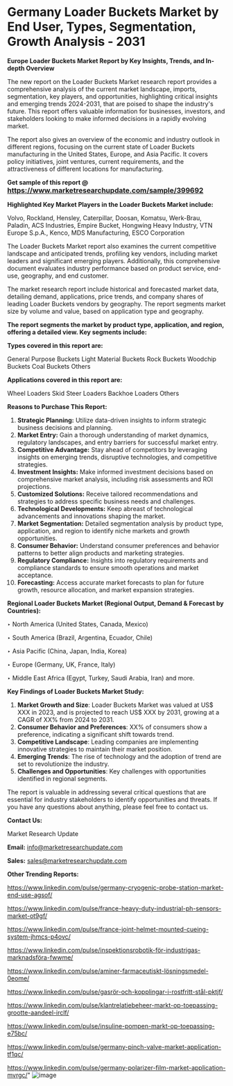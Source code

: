 # Germany Loader Buckets Market by End User, Types, Segmentation, Growth Analysis - 2031

<strong>Europe Loader Buckets Market Report by Key Insights, Trends, and In-depth Overview</strong>

The new report on the Loader Buckets Market research report provides a comprehensive analysis of the current market landscape, imports, segmentation, key players, and opportunities, highlighting critical insights and emerging trends 2024-2031,</strong> that are poised to shape the industry's future. This report offers valuable information for businesses, investors, and stakeholders looking to make informed decisions in a rapidly evolving market.

The report also gives an overview of the economic and industry outlook in different regions, focusing on the current state of Loader Buckets manufacturing in the United States, Europe, and Asia Pacific. It covers policy initiatives, joint ventures, current requirements, and the attractiveness of different locations for manufacturing.

<strong>Get sample of this report @ <a href=https://www.marketresearchupdate.com/sample/399692><font size=3 color=#0000ff>https://www.marketresearchupdate.com/sample/399692</font></a></strong>

<strong>Highlighted Key Market Players in the Loader Buckets Market include:</strong>

Volvo, Rockland, Hensley, Caterpillar, Doosan, Komatsu, Werk-Brau, Paladin, ACS Industries, Empire Bucket, Hongwing Heavy Industry, VTN Europe S.p.A., Kenco, MDS Manufacturing, ESCO Corporation

The Loader Buckets Market report also examines the current competitive landscape and anticipated trends, profiling key vendors, including market leaders and significant emerging players. Additionally, this comprehensive document evaluates industry performance based on product service, end-use, geography, and end customer.

The market research report include historical and forecasted market data, detailing demand, applications, price trends, and company shares of leading Loader Buckets vendors by geography. The report segments market size by volume and value, based on application type and geography.

<strong>The report segments the market by product type, application, and region, offering a detailed view. Key segments include:</strong>

<strong>Types covered in this report are:</strong>

General Purpose Buckets
Light Material Buckets
Rock Buckets
Woodchip Buckets
Coal Buckets
Others

<strong>Applications covered in this report are:</strong>

Wheel Loaders
Skid Steer Loaders
Backhoe Loaders
Others

<strong>Reasons to Purchase This Report:</strong>
<ol>
  <li><strong>Strategic Planning:</strong> Utilize data-driven insights to inform strategic business decisions and planning.</li>
  <li><strong>Market Entry:</strong> Gain a thorough understanding of market dynamics, regulatory landscapes, and entry barriers for successful market entry.</li>
  <li><strong>Competitive Advantage:</strong> Stay ahead of competitors by leveraging insights on emerging trends, disruptive technologies, and competitive strategies.</li>
  <li><strong>Investment Insights:</strong> Make informed investment decisions based on comprehensive market analysis, including risk assessments and ROI projections.</li>
  <li><strong>Customized Solutions:</strong> Receive tailored recommendations and strategies to address specific business needs and challenges.</li>
  <li><strong>Technological Developments:</strong> Keep abreast of technological advancements and innovations shaping the market.</li>
  <li><strong>Market Segmentation:</strong> Detailed segmentation analysis by product type, application, and region to identify niche markets and growth opportunities.</li>
  <li><strong>Consumer Behavior:</strong> Understand consumer preferences and behavior patterns to better align products and marketing strategies.</li>
  <li><strong>Regulatory Compliance:</strong> Insights into regulatory requirements and compliance standards to ensure smooth operations and market acceptance.</li>
  <li><strong>Forecasting:</strong> Access accurate market forecasts to plan for future growth, resource allocation, and market expansion strategies.</li>
</ol>

<strong>Regional Loader Buckets Market (Regional Output, Demand &amp; Forecast by Countries):</strong>

‣ North America (United States, Canada, Mexico)

‣ South America (Brazil, Argentina, Ecuador, Chile)

‣ Asia Pacific (China, Japan, India, Korea)

‣ Europe (Germany, UK, France, Italy)

‣ Middle East Africa (Egypt, Turkey, Saudi Arabia, Iran) and more.

<strong>Key Findings of Loader Buckets Market Study:</strong>
<ol>
  <li><strong>Market Growth and Size</strong>: Loader Buckets Market was valued at US$ XXX in 2023, and is projected to reach US$ XXX by 2031, growing at a CAGR of XX% from 2024 to 2031.</li>
  <li><strong>Consumer Behavior and Preferences</strong>: XX% of consumers show a preference, indicating a significant shift towards trend.</li>
  <li><strong>Competitive Landscape</strong>: Leading companies are implementing innovative strategies to maintain their market position.</li>
  <li><strong>Emerging Trends</strong>: The rise of technology and the adoption of trend are set to revolutionize the industry.</li>
  <li><strong>Challenges and Opportunities</strong>: Key challenges with opportunities identified in regional segments.</li>
</ol>

The report is valuable in addressing several critical questions that are essential for industry stakeholders to identify opportunities and threats. If you have any questions about anything, please feel free to contact us.

<strong>Contact Us:</strong>

Market Research Update

<strong>Email:</strong> info@marketresearchupdate.com

<strong>Sales:</strong> sales@marketresearchupdate.com

<strong>Other Trending Reports:</strong>

<a href=https://www.linkedin.com/pulse/germany-cryogenic-probe-station-market-end-use-agsof/>https://www.linkedin.com/pulse/germany-cryogenic-probe-station-market-end-use-agsof/</a>

<a href=https://www.linkedin.com/pulse/france-heavy-duty-industrial-ph-sensors-market-ot9gf/>https://www.linkedin.com/pulse/france-heavy-duty-industrial-ph-sensors-market-ot9gf/</a>

<a href=https://www.linkedin.com/pulse/france-joint-helmet-mounted-cueing-system-jhmcs-p4ovc/>https://www.linkedin.com/pulse/france-joint-helmet-mounted-cueing-system-jhmcs-p4ovc/</a>

<a href=https://www.linkedin.com/pulse/inspektionsrobotik-för-industrigas-marknadsföra-fwwme/>https://www.linkedin.com/pulse/inspektionsrobotik-för-industrigas-marknadsföra-fwwme/</a>

<a href=https://www.linkedin.com/pulse/aminer-farmaceutiskt-lösningsmedel-0eome/>https://www.linkedin.com/pulse/aminer-farmaceutiskt-lösningsmedel-0eome/</a>

<a href=https://www.linkedin.com/pulse/gasrör-och-kopplingar-i-rostfritt-stål-pktjf/>https://www.linkedin.com/pulse/gasrör-och-kopplingar-i-rostfritt-stål-pktjf/</a>

<a href=https://www.linkedin.com/pulse/klantrelatiebeheer-markt-op-toepassing-grootte-aandeel-irclf/>https://www.linkedin.com/pulse/klantrelatiebeheer-markt-op-toepassing-grootte-aandeel-irclf/</a>

<a href=https://www.linkedin.com/pulse/insuline-pompen-markt-op-toepassing-e75bc/>https://www.linkedin.com/pulse/insuline-pompen-markt-op-toepassing-e75bc/</a>

<a href=https://www.linkedin.com/pulse/germany-pinch-valve-market-application-tf1qc/>https://www.linkedin.com/pulse/germany-pinch-valve-market-application-tf1qc/</a>

<a href=https://www.linkedin.com/pulse/germany-polarizer-film-market-application-mvrgc/>https://www.linkedin.com/pulse/germany-polarizer-film-market-application-mvrgc/</a>"
![image](https://github.com/user-attachments/assets/80a66fd9-45a1-4ec4-bbed-80674461684e)
